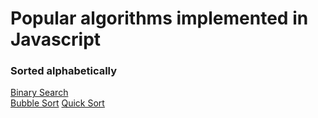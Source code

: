 # Popular algorithms implemented in Javascript

### Sorted alphabetically

[Binary Search](https://github.com/mgechev/javascript-algorithms/blob/master/src/searching/binary-search.md)<br />
[Bubble Sort](https://github.com/dabit3/javascript-algorithms/blob/master/src/bubble-sort.md)
[Quick Sort](https://github.com/dabit3/javascript-algorithms/blob/master/src/quick-sort.md)
